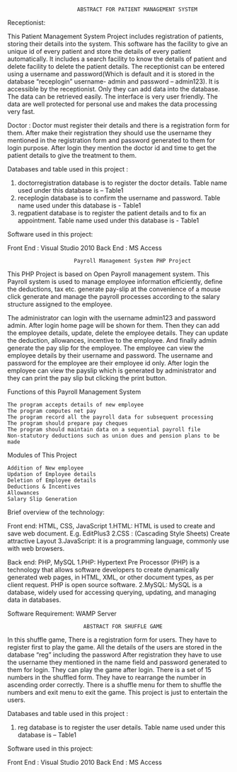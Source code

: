 

                          ABSTRACT FOR PATIENT MANAGEMENT SYSTEM

Receptionist:

This Patient Management System Project includes registration of patients, storing their details into the system. This software has the facility to give an unique id of every patient and store the details of every patient automatically. It includes a search facility to know the details of patient and delete facility to delete the patient details. The receptionist can be entered using a username and password(Which is default and it is stored in the database “receplogin” username- admin and password – admin123).
It is accessible by the receptionist. Only they can add data into the database. The data can be retrieved easily. The interface is very user friendly. The data are well protected for personal use and makes the data processing very fast.

Doctor :
Doctor must register their details and there is a registration form for them. After make their registration they should use the username they mentioned in the registration form and password generated to them for login purpose. After login they mention the doctor id and time to get the patient details to give the treatment to them. 

Databases and table used in this project :

1) doctorregistration database is to register the doctor details.
Table name used under this database is – Table1
2) receplogin database is to confirm the username and password.
Table name used under this database is - Table1
3) regpatient database is to register the patient details and to fix an appointment.
Table name used under this database is - Table1 
 
Software used in this project:

Front End : Visual Studio 2010
Back End : MS Access

                        
                         Payroll Management System PHP Project
                           
                           
This PHP Project is based on Open Payroll management system. This Payroll system is used to manage employee information efficiently, define the deductions, tax etc. generate pay-slip at the convenience of a mouse click generate and manage the payroll processes according to the salary structure assigned to the employee.

The administrator can login with the username admin123 and password admin. After login home page will be shown for them.  Then they can add the employee details, update, delete  the employee details. They can update the deduction, allowances, incentive to the employee. 
And finally admin generate the pay slip for the employee. The employee can view the employee details by their username and password. The username and password for the employee are their employee id only. After login the employee can view the payslip which is generated by administrator and they can print the pay slip but clicking the print button.


Functions of this Payroll Management System

	The program accepts details of new employee
	The program computes net pay
	The program record all the payroll data for subsequent processing
	The program should prepare pay cheques
	The program should maintain data on a sequential payroll file
	Non-statutory deductions such as union dues and pension plans to be made

Modules of This Project

	Addition of New employee 
	Updation of Employee details
	Deletion of Employee details
	Deductions & Incentives
	Allowances
	Salary Slip Generation

Brief overview of the technology:

Front end: HTML, CSS, JavaScript
1.HTML: HTML is used to create and save web document. E.g. EditPlus3
2.CSS : (Cascading Style Sheets) Create attractive Layout
3.JavaScript: it is a programming language, commonly use with web browsers.

Back end: PHP, MySQL
1.PHP: Hypertext Pre Processor (PHP) is a technology that allows software developers to create dynamically generated web pages, in HTML, XML, or other document types, as per client request. PHP is open source software.
2.MySQL: MySQL is a database, widely used for accessing querying, updating, and managing data in databases.

Software Requirement:
  WAMP Server



                            ABSTRACT FOR SHUFFLE GAME
                              
In this shuffle game, There is a registration form for users. They have to register first to play the game. All the details of the users are stored in the database “reg” including the password
After registration they have to use the username they mentioned in the name field and password generated to them for login. They can play the game after login. There is a set of 15 numbers in the shuffled form. They have to rearrange the number in ascending order correctly. There is a shuffle menu for them to shuffle the numbers and exit menu to exit the game. This project is just to entertain the users.

Databases and table used in this project :

1) reg database is to register the user details.
Table name used under this database is – Table1

Software used in this project:

Front End : Visual Studio 2010
Back End : MS Access


